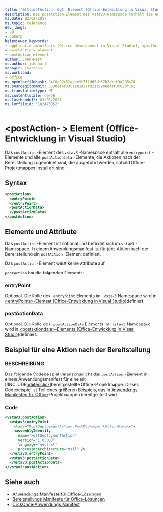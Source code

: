```yaml
---
title: '&lt;postAction- &gt; Element (Office-Entwicklung in Visual Studio)'
description: Das postAction-Element des vstav3-Namespace enthält die entryPoint-Elemente und alle postAction Data-Elemente, die den Aktionen nach der Bereitstellung zugeordnet sind, die nach der Installation von Office-Projektmappen ausgeführt werden.
ms.date: 02/02/2017
ms.topic: reference
dev_langs:
- VB
- CSharp
helpviewer_keywords:
- application manifests [Office development in Visual Studio], <postAction> element
- <postAction> element
- postAction element
author: John-Hart
ms.author: johnhart
manager: jmartens
ms.workload:
- office
ms.openlocfilehash: 04f8c92c52aeee9f7f1dd5ab67b3dcef3a295474
ms.sourcegitcommit: 8590cf6b3351e82827fd21159beefef0c02bf162
ms.translationtype: MT
ms.contentlocale: de-DE
ms.lasthandoff: 03/08/2021
ms.locfileid: "102470052"
---
```

# <a name="ltpostactiongt-element-office-development-in-visual-studio"></a>&lt;postAction- &gt; Element (Office-Entwicklung in Visual Studio)
  Das `postAction` -Element des `vstav3` -Namespace enthält alle `entrypoint` -Elemente und alle `postActionData` -Elemente, die Aktionen nach der Bereitstellung zugeordnet sind, die ausgeführt werden, sobald Office-Projektmappen installiert sind.

## <a name="syntax"></a>Syntax

```xml
<postAction>
  <entryPoint>
  </entryPoint>
  <postActionData>
  </postActionData>
</postAction>
```

## <a name="elements-and-attributes"></a>Elemente und Attribute
 Das `postAction` -Element ist optional und befindet sich im `vstav3` -Namespace. In einem Anwendungsmanifest ist für jede Aktion nach der Bereitstellung ein `postAction` -Element definiert.

 Das `postAction` -Element weist keine Attribute auf.

 `postAction` hat die folgenden Elemente:

### <a name="entrypoint"></a>entryPoint
 Optional. Die Rolle des- `entryPoint` Elements im- `vstav3` Namespace wird in [&#60;entryPoints&#62;-Element &#40;Office-Entwicklung in Visual Studio&#41;](../vsto/entrypoints-element-office-development-in-visual-studio.md)definiert.

### <a name="postactiondata"></a>postActionData
 Optional. Die Rolle des- `postActionData` Elements im- `vstav3` Namespace wird in [&#60;postaktiondata&#62;-Elements &#40;Office-Entwicklung in Visual Studio&#41;](../vsto/postactiondata-element-office-development-in-visual-studio.md)definiert.

## <a name="post-deployment-action-example"></a>Beispiel für eine Aktion nach der Bereitstellung

### <a name="description"></a>BESCHREIBUNG
 Das folgende Codebeispiel veranschaulicht das `postAction` -Element in einem Anwendungsmanifest für eine mit [!INCLUDE[ndptecclick](../vsto/includes/ndptecclick-md.md)]bereitgestellte Office-Projektmappe. Dieses Codebeispiel ist Teil eines größeren Beispiels, das in [Anwendungs Manifesten für Office](../vsto/application-manifests-for-office-solutions.md)-Projektmappen bereitgestellt wird.

### <a name="code"></a>Code

```xml
<vstav3:postAction>
  <vstav3:entryPoint
    class="PostDeploymentAction.PostDeploymentActionSample">
    <assemblyIdentity
      name="PostDeploymentAction"
      version="1.0.0.0"
      language="neutral"
      processorArchitecture="msil" />
  </vstav3:entryPoint>
  <vstav3:postActionData>
  </vstav3:postActionData>
</vstav3:postAction>
```

## <a name="see-also"></a>Siehe auch

- [Anwendungs Manifeste für Office-Lösungen](../vsto/application-manifests-for-office-solutions.md)
- [Bereitstellungs Manifeste für Office-Lösungen](../vsto/deployment-manifests-for-office-solutions.md)
- [ClickOnce-Anwendungs Manifest](../deployment/clickonce-application-manifest.md)
